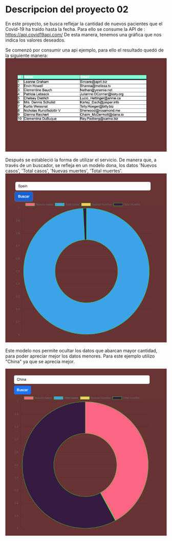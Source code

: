 # Descripcion del proyecto 02

En este proyecto, se busca reflejar la cantidad de nuevos pacientes que el Covid-19 ha traído hasta la fecha. 
Para ello se consume la API de : https://api.covid19api.com/
De esta manera, tenemos una gráfica que nos indica los valores deseados.

Se comenzó por consumir una api ejemplo, para ello el resultado quedó de la siguiente manera:
![](https://github.com/dafebust/Proyectos-DAWM/blob/main/proyecto02/Final.png) 

Después se estableció la forma de utilizar el servicio. De manera que, a través de un buscador, se refleja en un modelo dona,
los datos 'Nuevos casos', 'Total casos', 'Nuevas muertes', 'Total muertes'.
![](https://github.com/dafebust/Proyectos-DAWM/blob/main/proyecto02/Captura%20de%20Pantalla%202022-11-30%20a%20la(s)%2002.01.01.png)

Este modelo nos permite ocultar los datos que abarcan mayor cantidad, para poder apreciar mejor los datos menores. Para este ejemplo 
utilizo "China" ya que se aprecia mejor.

![](https://github.com/dafebust/Proyectos-DAWM/blob/main/proyecto02/Captura%20de%20Pantalla%202022-11-30%20a%20la(s)%2002.03.34.png)
